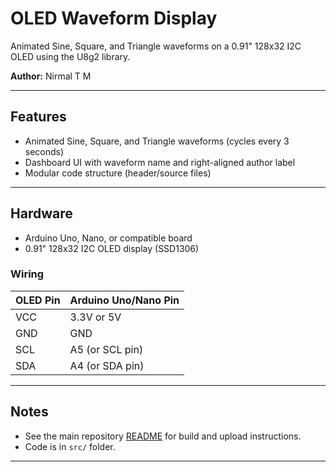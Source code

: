 # OLED Waveform Display

Animated Sine, Square, and Triangle waveforms on a 0.91" 128x32 I2C OLED using the U8g2 library.

**Author:** Nirmal T M

---

## Features

- Animated Sine, Square, and Triangle waveforms (cycles every 3 seconds)
- Dashboard UI with waveform name and right-aligned author label
- Modular code structure (header/source files)

---

## Hardware

- Arduino Uno, Nano, or compatible board
- 0.91" 128x32 I2C OLED display (SSD1306)

### Wiring

| OLED Pin | Arduino Uno/Nano Pin |
| -------- | -------------------- |
| VCC      | 3.3V or 5V           |
| GND      | GND                  |
| SCL      | A5 (or SCL pin)      |
| SDA      | A4 (or SDA pin)      |

---

## Notes

- See the main repository [README](../README.md) for build and upload instructions.
- Code is in `src/` folder.

---
